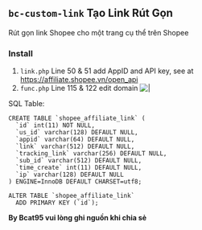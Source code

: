 ## ```bc-custom-link``` Tạo Link Rút Gọn
Rút gọn link Shopee cho một trang cụ thể trên Shopee

### Install
1. ```link.php``` Line 50 & 51 add AppID and API key, see at https://affiliate.shopee.vn/open_api
2. ```func.php``` Line 115 & 122 edit domain
![|](https://i.imgur.com/Bc6X9ub.png)

SQL Table:

```
CREATE TABLE `shopee_affiliate_link` (
  `id` int(11) NOT NULL,
  `us_id` varchar(128) DEFAULT NULL,
  `appid` varchar(64) DEFAULT NULL,
  `link` varchar(512) DEFAULT NULL,
  `tracking_link` varchar(256) DEFAULT NULL,
  `sub_id` varchar(512) DEFAULT NULL,
  `time_create` int(11) DEFAULT NULL,
  `ip` varchar(128) DEFAULT NULL
) ENGINE=InnoDB DEFAULT CHARSET=utf8;

ALTER TABLE `shopee_affiliate_link`
  ADD PRIMARY KEY (`id`);
```

**By Bcat95 vui lòng ghi nguồn khi chia sẻ**

